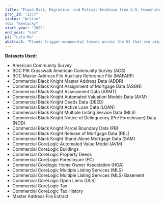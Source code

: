 ```yaml
---
title: "Flood Risk, Migration, and Policy: Evidence from U.S. Households"
proj_id: "2377"
status: "Active"
rdc: "Kentucky"
start_year: "2022"
end_year: "nan"
pi: "Lala Ma"
abstract: "Floods trigger monumental losses across the US that are projected to increase with climate change. With the recent history of unprecedented flood losses from events including Hurricanes Katrina, Sandy, and Harvey, growing concern surrounds the detrimental consequences for some of the nation's most vulnerable communities. These distributional concerns are not new. Critically, little is known about how households may heterogeneously adjust to flood risk along several key housing margins including location choice and the decision to rent versus own, as well as how these decisions may be impacted by public welfare programs. The project will provide insight into these flooding issues through two empirical papers carefully motivated by theory. Both papers use data from the American Community Survey (2000-2023, as available).  Paper 1 applies a residential sorting model to data on recent movers in major metropolitan areas within the US to analyze the extent to which homebuyers and renters heterogeneously sort across flood risk based on their race/ethnicity, income, and educational attainment. These results will then be used to estimate the impacts of the National Flood Insurance Program and changes in flood risk on intra-US migration decisions and the resulting distribution of socioeconomic groups across flood risk in the US. Paper 2 examines how serious flood events affect migration decisions (e.g. whether, and where, to move within the US, and whether to rent versus buy) and mortgage impacts, and if participation in social insurance programs modifies the responses to flood-related natural disasters. These decisions can have long-term implications for risk exposure and wealth accumulation."
---
```


**Datasets Used:**

  - American Community Survey 
  - BOC PIK Crosswalk American Community Survey (ACS) 
  - BOC Master Address File Auxiliary Reference File (MAFARF) 
  - Commercial Black Knight Master Address Data (ADDR) 
  - Commercial Black Knight Assignment of Mortgage Data (ASGN) 
  - Commercial Black Knight Assessment Data (ASMT) 
  - Commercial Black Knight Automated Valuation Models Data (AVM) 
  - Commercial Black Knight Deeds Data (DEED) 
  - Commercial Black Knight Active Loan Data (LOAN) 
  - Commercial Black Knight Multiple Listing Service Data (MLS) 
  - Commercial Black Knight Notice of Delinquency (Pre Foreclosure) Data (NOD) 
  - Commercial Black Knight Parcel Boundary Data (PB) 
  - Commercial Black Knight Release of Mortgage Data (REL) 
  - Commercial Black Knight Stand-Alone Mortgage Data (SAM) 
  - Commercial CoreLogic Automated Value Model (AVM) 
  - Commercial CoreLogic Buildings 
  - Commercial CoreLogic Property Deeds 
  - Commercial CoreLogic Foreclosure (FC) 
  - Commercial Corelogic Home Owner Association (HOA) 
  - Commercial CoreLogic Multiple Listing Services (MLS) 
  - Commercial CoreLogic Multiple Listing Services (MLS) Basement 
  - Commercial CoreLogic Open Liens (OLS) 
  - Commercial CoreLogic Tax 
  - Commercial CoreLogic Tax History 
  - Master Address File Extract 

